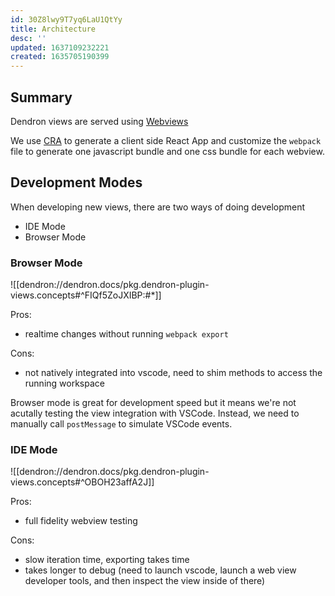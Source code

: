```yaml
---
id: 30Z8lwy9T7yq6LaU1QtYy
title: Architecture
desc: ''
updated: 1637109232221
created: 1635705190399
---
```


## Summary

Dendron views are served using [Webviews](https://code.visualstudio.com/api/extension-guides/webview#loading-local-content)

We use [CRA](https://create-react-app.dev/) to generate a client side React App and customize the `webpack` file to generate one javascript bundle and one css bundle for each webview.


## Development Modes

When developing new views, there are two ways of doing development

- IDE Mode
- Browser Mode

### Browser Mode

![[dendron://dendron.docs/pkg.dendron-plugin-views.concepts#^FIQf5ZoJXIBP:#*]]

Pros:
- realtime changes without running `webpack export`

Cons:
- not natively integrated into vscode, need to shim methods to access the running workspace

Browser mode is great for development speed but it means we're not acutally testing the view integration with VSCode. Instead, we need to manually call `postMessage` to simulate VSCode events. 

### IDE Mode

![[dendron://dendron.docs/pkg.dendron-plugin-views.concepts#^OBOH23affA2J]]

Pros:
- full fidelity webview testing 

Cons:
- slow iteration time, exporting takes time
- takes longer to debug (need to launch vscode, launch a web view developer tools, and then inspect the view inside of there)
